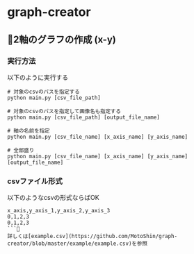 # graph-creator
## 2軸のグラフの作成 (x-y)
### 実行方法
以下のように実行する
```
# 対象のcsvのパスを指定する
python main.py [csv_file_path]

# 対象のcsvのパスを指定して画像名も指定する
python main.py [csv_file_path] [output_file_name]

# 軸の名前を指定
python main.py [csv_file_name] [x_axis_name] [y_axis_name]

# 全部盛り
python main.py [csv_file_name] [x_axis_name] [y_axis_name] [output_file_name]
```

### csvファイル形式
以下のようなcsvの形式ならばOK
```
x_axis,y_axis_1,y_axis_2,y_axis_3
0,1,2,3
0,1,2,3
```
詳しくは[example.csv](https://github.com/MotoShin/graph-creator/blob/master/example/example.csv)を参照
